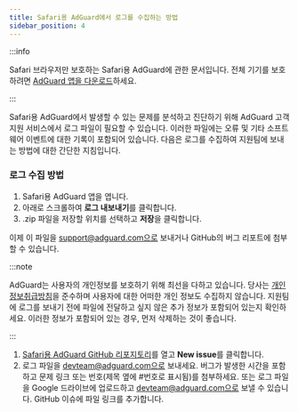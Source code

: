 ```yaml
---
title: Safari용 AdGuard에서 로그를 수집하는 방법
sidebar_position: 4
---
```


:::info

Safari 브라우저만 보호하는 Safari용 AdGuard에 관한 문서입니다. 전체 기기를 보호하려면 [AdGuard 앱을 다운로드](https://agrd.io/download-kb-adblock)하세요.

:::

Safari용 AdGuard에서 발생할 수 있는 문제를 분석하고 진단하기 위해 AdGuard 고객지원 서비스에서 로그 파일이 필요할 수 있습니다. 이러한 파일에는 오류 및 기타 소프트웨어 이벤트에 대한 기록이 포함되어 있습니다. 다음은 로그를 수집하여 지원팀에 보내는 방법에 대한 간단한 지침입니다.

### 로그 수집 방법

1. Safari용 AdGuard 앱을 엽니다.
2. 아래로 스크롤하여 **로그 내보내기**를 클릭합니다.
3. .zip 파일을 저장할 위치를 선택하고 **저장**을 클릭합니다.

이제 이 파일을 support@adguard.com으로 보내거나 GitHub의 버그 리포트에 첨부할 수 있습니다.

:::note

AdGuard는 사용자의 개인정보를 보호하기 위해 최선을 다하고 있습니다. 당사는 [개인정보취급방침](https://adguard.com/privacy/safari.html)을 준수하며 사용자에 대한 어떠한 개인 정보도 수집하지 않습니다. 지원팀에 로그를 보내기 전에 파일에 전달하고 싶지 않은 추가 정보가 포함되어 있는지 확인하세요. 이러한 정보가 포함되어 있는 경우, 먼저 삭제하는 것이 좋습니다.

:::

1. [Safari용 AdGuard GitHub 리포지토리](https://github.com/AdguardTeam/AdGuardForSafari/issues)를 열고 **New issue**를 클릭합니다.
2. 로그 파일을 devteam@adguard.com으로 보내세요. 버그가 발생한 시간을 포함하고 문제 링크 또는 번호(제목 옆에 #번호로 표시됨)를 첨부하세요.
 또는 로그 파일을 Google 드라이브에 업로드하고 devteam@adguard.com으로 보낼 수 있습니다. GitHub 이슈에 파일 링크를 추가합니다.
